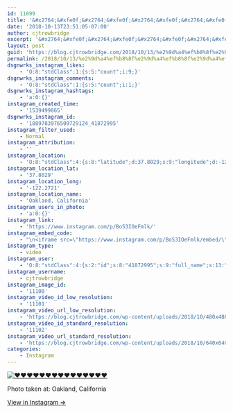 ```yaml
---
id: 11099
title: '&#x2764;&#xfe0f;&#x2764;&#xfe0f;&#x2764;&#xfe0f;&#x2764;&#xfe0f;&#x2764;&#xfe0f;&#x2764;&#xfe0f;&#x2764;&#xfe0f;&#x2764;&#xfe0f;&#x2764;&#xfe0f;&#x2764;&#xfe0f;&#x2764;&#xfe0f;&#x2764;&#xfe0f;&#x2764;&#xfe0f;&#x2764;&#xfe0f;&#x2764;&#xfe0f;'
date: '2018-10-13T23:51:05-07:00'
author: cjtrowbridge
excerpt: '&#x2764;&#xfe0f;&#x2764;&#xfe0f;&#x2764;&#xfe0f;&#x2764;&#xfe0f;&#x2764;&#xfe0f;&#x2764;&#xfe0f;&#x2764;&#xfe0f;&#x2764;&#xfe0f;&#x2764;&#xfe0f;&#x2764;&#xfe0f;&#x2764;&#xfe0f;&#x2764;&#xfe0f;&#x2764;&#xfe0f;&#x2764;&#xfe0f;&#x2764;&#xfe0f;'
layout: post
guid: 'https://blog.cjtrowbridge.com/2018/10/13/%e2%9d%a4%ef%b8%8f%e2%9d%a4%ef%b8%8f%e2%9d%a4%ef%b8%8f%e2%9d%a4%ef%b8%8f%e2%9d%a4%ef%b8%8f%e2%9d%a4%ef%b8%8f%e2%9d%a4%ef%b8%8f%e2%9d%a4%ef%b8%8f%e2%9d%a4%ef%b8%8f%e2%9d%a4%ef%b8%8f%e2%9d%a4%ef%b8%8f/'
permalink: /2018/10/13/%e2%9d%a4%ef%b8%8f%e2%9d%a4%ef%b8%8f%e2%9d%a4%ef%b8%8f%e2%9d%a4%ef%b8%8f%e2%9d%a4%ef%b8%8f%e2%9d%a4%ef%b8%8f%e2%9d%a4%ef%b8%8f%e2%9d%a4%ef%b8%8f%e2%9d%a4%ef%b8%8f%e2%9d%a4%ef%b8%8f%e2%9d%a4%ef%b8%8f/
dsgnwrks_instagram_likes:
    - 'O:8:"stdClass":1:{s:5:"count";i:9;}'
dsgnwrks_instagram_comments:
    - 'O:8:"stdClass":1:{s:5:"count";i:1;}'
dsgnwrks_instagram_hashtags:
    - 'a:0:{}'
instagram_created_time:
    - '1539499865'
dsgnwrks_instagram_id:
    - '1889783976509729124_41872995'
instagram_filter_used:
    - Normal
instagram_attribution:
    - ''
instagram_location:
    - 'O:8:"stdClass":4:{s:8:"latitude";d:37.8029;s:9:"longitude";d:-122.2721;s:4:"name";s:19:"Oakland, California";s:2:"id";i:213051194;}'
instagram_location_lat:
    - '37.8029'
instagram_location_long:
    - '-122.2721'
instagram_location_name:
    - 'Oakland, California'
instagram_users_in_photo:
    - 'a:0:{}'
instagram_link:
    - 'https://www.instagram.com/p/Bo53IOeFmlk/'
instagram_embed_code:
    - "\n<iframe src=\"https://www.instagram.com/p/Bo53IOeFmlk/embed/\" width=\"612\" height=\"710\" frameborder=\"0\" scrolling=\"no\" allowtransparency=\"true\" class=\"insta-image-embed\"></iframe>\n"
instagram_type:
    - video
instagram_user:
    - 'O:8:"stdClass":4:{s:2:"id";s:8:"41872995";s:9:"full_name";s:13:"CJ Trowbridge";s:15:"profile_picture";s:141:"https://scontent.cdninstagram.com/vp/f84f0a6bdeca4ac376593587c3ce821c/5C56ED1C/t51.2885-19/s150x150/13724650_1188772791164794_142557231_a.jpg";s:8:"username";s:12:"cjtrowbridge";}'
instagram_username:
    - cjtrowbridge
instagram_image_id:
    - '11100'
instagram_video_id_low_resolution:
    - '11101'
instagram_video_url_low_resolution:
    - 'https://blog.cjtrowbridge.com/wp-content/uploads/2018/10/480x480-video-1539499865.mp4'
instagram_video_id_standard_resolution:
    - '11102'
instagram_video_url_standard_resolution:
    - 'https://blog.cjtrowbridge.com/wp-content/uploads/2018/10/640x640-video-1539499865.mp4'
categories:
    - Instagram
---
```


[![❤️❤️❤️❤️❤️❤️❤️❤️❤️❤️❤️❤️❤️❤️❤️](https://blog.cjtrowbridge.com/wp-content/uploads/2018/10/1539499865-1-1.jpg)](https://www.instagram.com/p/Bo53IOeFmlk/)

Photo taken at: Oakland, California

[View in Instagram ⇒](https://www.instagram.com/p/Bo53IOeFmlk/)